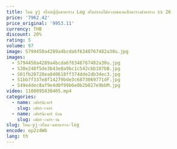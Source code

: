 ```yaml
---
title: ใหม่ yj สไตล์ญี่ปุ่นชาตาราง Log สไตล์รอบไม้หวายขนาดเล็กตารางต่ําตาราง ss 26
price: '7962.42'
price_original: '9953.11'
currency: THB
discount: 20%
rating: 5
volume: 97
image: S794450a4289a4bcda6f6348767482a30u.jpg
images:
  - S794450a4289a4bcda6f6348767482a30u.jpg
  - S30e248f5de3b43e8a9bc1c542cbb107bB.jpg
  - S01fb20728ea840618ff374dde2db34ec3.jpg
  - S1bb7f337e8f14279bde3c6873069771dF.jpg
  - S49e4dec8af9e4d0f99b6e0b2b827e9bbM.jpg
video: 1100095830405.mp4
categories:
  - name: เฟอร์นิเจอร์
    slug: เฟอร-เจอร
  - name: เฟอร์นิเจอร์ บ้าน
    slug: เฟอร-เจอร-าน
slug: ใหม-yj-สไตล-นชาตาราง-log
encode: op2z4W6
lang: th
---
```

  